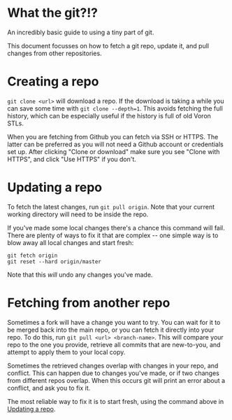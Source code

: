 # What the git?!?

An incredibly basic guide to using a tiny part of git.

This document focusses on how to fetch a git repo, update it, and pull
changes from other repositories.

# Creating a repo

`git clone <url>` will download a repo. If the download is taking a
while you can save some time with `git clone --depth=1`. This avoids
fetching the full history, which can be especially useful if the
history is full of old Voron STLs.

When you are fetching from Github you can fetch via SSH or HTTPS. The
latter can be preferred as you will not need a Github account or
credentials set up. After clicking "Clone or download" make sure you
see "Clone with HTTPS", and click "Use HTTPS" if you don't.

# Updating a repo

To fetch the latest changes, run `git pull origin`. Note that your
current working directory will need to be inside the repo.

If you've made some local changes there's a chance this command will
fail. There are plenty of ways to fix it that are complex -- one
simple way is to blow away all local changes and start fresh:

```
git fetch origin
git reset --hard origin/master
```

Note that this *will* undo any changes you've made.

# Fetching from another repo

Sometimes a fork will have a change you want to try. You can wait for it
to be merged back into the main repo, or you can fetch it directly into
your repo. To do this, run `git pull <url> <branch-name>`. This will
compare your repo to the one you provide, retrieve all commits that are
new-to-you, and attempt to apply them to your local copy.

Sometimes the retrieved changes overlap with changes in your repo, and
conflict. This can happen due to changes you've made, or if two changes 
from different repos overlap. When this occurs git will print an error
about a conflict, and ask you to fix it.

The most reliable way to fix it is to start fresh, using the command above
in [Updating a repo](#updating-a-repo).

